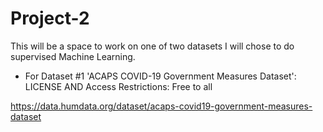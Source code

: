 # Project-2
This will be a space to work on one of two datasets I will chose to do supervised Machine Learning.

- For Dataset #1 'ACAPS COVID-19 Government Measures Dataset':  LICENSE AND Access Restrictions: Free to all

https://data.humdata.org/dataset/acaps-covid19-government-measures-dataset
